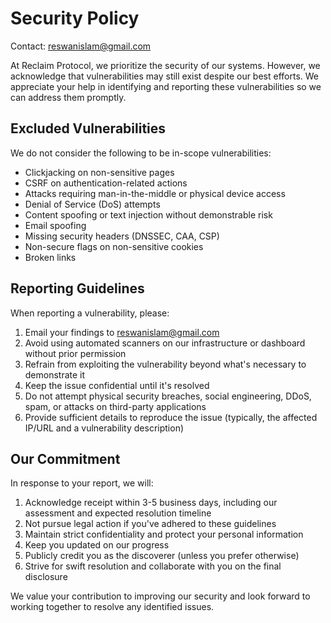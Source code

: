 # Security Policy

Contact: [reswanislam@gmail.com](mailto:reswanislam@gmail.com)

At Reclaim Protocol, we prioritize the security of our systems. However, we acknowledge that vulnerabilities may still exist despite our best efforts. We appreciate your help in identifying and reporting these vulnerabilities so we can address them promptly.

## Excluded Vulnerabilities

We do not consider the following to be in-scope vulnerabilities:

- Clickjacking on non-sensitive pages
- CSRF on authentication-related actions
- Attacks requiring man-in-the-middle or physical device access
- Denial of Service (DoS) attempts
- Content spoofing or text injection without demonstrable risk
- Email spoofing
- Missing security headers (DNSSEC, CAA, CSP)
- Non-secure flags on non-sensitive cookies
- Broken links

## Reporting Guidelines

When reporting a vulnerability, please:

1. Email your findings to [reswanislam@gmail.com](mailto:security@reclaimprotocol.org)
2. Avoid using automated scanners on our infrastructure or dashboard without prior permission
3. Refrain from exploiting the vulnerability beyond what's necessary to demonstrate it
4. Keep the issue confidential until it's resolved
5. Do not attempt physical security breaches, social engineering, DDoS, spam, or attacks on third-party applications
6. Provide sufficient details to reproduce the issue (typically, the affected IP/URL and a vulnerability description)

## Our Commitment

In response to your report, we will:

1. Acknowledge receipt within 3-5 business days, including our assessment and expected resolution timeline
2. Not pursue legal action if you've adhered to these guidelines
3. Maintain strict confidentiality and protect your personal information
4. Keep you updated on our progress
5. Publicly credit you as the discoverer (unless you prefer otherwise)
6. Strive for swift resolution and collaborate with you on the final disclosure

We value your contribution to improving our security and look forward to working together to resolve any identified issues.
